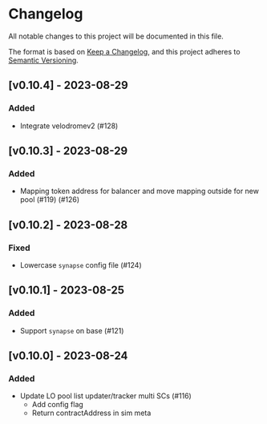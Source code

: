 # Changelog
All notable changes to this project will be documented in this file.

The format is based on [Keep a Changelog](https://keepachangelog.com/en/1.0.0/),
and this project adheres to [Semantic Versioning](https://semver.org/spec/v2.0.0.html).

## [v0.10.4] - 2023-08-29

### Added
-  Integrate velodromev2 (#128)


## [v0.10.3] - 2023-08-29

### Added
- Mapping token address for balancer and move mapping outside for new pool (#119) (#126)


## [v0.10.2] - 2023-08-28

### Fixed
- Lowercase `synapse` config file (#124)


## [v0.10.1] - 2023-08-25

### Added
- Support `synapse` on base (#121)


## [v0.10.0] - 2023-08-24

### Added 
- Update LO pool list updater/tracker multi SCs (#116)
  - Add config flag
  - Return contractAddress in sim meta
